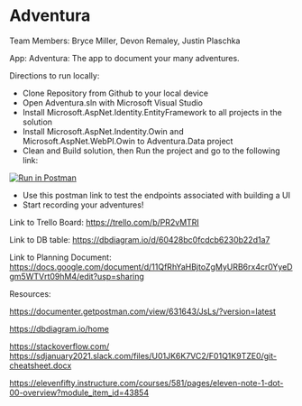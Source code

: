 # Adventura

Team Members: Bryce Miller, Devon Remaley, Justin Plaschka

App: Adventura: The app to document your many adventures.

Directions to run locally: 
- Clone Repository from Github to your local device
- Open Adventura.sln with Microsoft Visual Studio
- Install Microsoft.AspNet.Identity.EntityFramework to all projects in the solution
- Install Microsoft.AspNet.Indentity.Owin and Microsoft.AspNet.WebPI.Owin to Adventura.Data project
- Clean and Build solution, then Run the project and go to the following link: 

[![Run in Postman](https://run.pstmn.io/button.svg)](https://app.getpostman.com/run-collection/ef194a1ded0bf2907e55)

- Use this postman link to test the endpoints associated with building a UI
- Start recording your adventures!

Link to Trello Board: https://trello.com/b/PR2vMTRI

Link to DB table:  https://dbdiagram.io/d/60428bc0fcdcb6230b22d1a7

Link to Planning Document: https://docs.google.com/document/d/11QfRhYaHBjtoZgMyURB6rx4cr0YyeDgm5WTVrt09hM4/edit?usp=sharing

Resources:

https://documenter.getpostman.com/view/631643/JsLs/?version=latest

https://dbdiagram.io/home

https://stackoverflow.com/
https://sdjanuary2021.slack.com/files/U01JK6K7VC2/F01Q1K9TZE0/git-cheatsheet.docx

https://elevenfifty.instructure.com/courses/581/pages/eleven-note-1-dot-00-overview?module_item_id=43854
